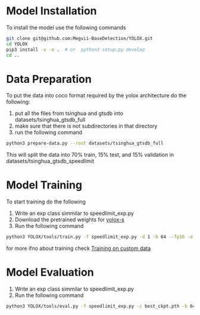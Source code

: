 # Model Installation
To install the model use the following commands 

```bash
git clone git@github.com:Megvii-BaseDetection/YOLOX.git
cd YOLOX
pip3 install -v -e .  # or  python3 setup.py develop
cd ..
```

# Data Preparation
To put the data into coco format required by the yolox architecture do the following:
1. put all the files from tsinghua and gtsdb into datasets/tsinghua_gtsdb_full
2. make sure that there is not subdirectories in that directory 
3. run the following command 
```bash 
python3 prepare-data.py --root datasets/tsinghua_gtsdb_full
```

This will split the data into 70% train, 15% test, and 15% validation in datasets/tsinghua_gtsdb_speedlimit

# Model Training
To start training do the following 

1. Write an exp class simmilar to speedlimit_exp.py 
2. Download the pretrained weights for <a href="https://github.com/Megvii-BaseDetection/YOLOX/releases/download/0.1.1rc0/yolox_s.pth">yolox-s</a>
3. Run the following command

```bash
python3 YOLOX/tools/train.py -f speedlimit_exp.py -d 1 -b 64 --fp16 -o -c yolox_s.pth --cache
```

for more ifno about training check <a href="https://github.com/Megvii-BaseDetection/YOLOX/blob/main/docs/train_custom_data.md">Training on custom data</a>

# Model Evaluation
1. Write an exp class simmilar to speedlimit_exp.py 
2. Run the following command

```bash
python3 YOLOX/tools/eval.py -f speedlimit_exp.py -c best_ckpt.pth -b 64 -d 1 --conf 0.1 --test --fp16 --fuse 
```